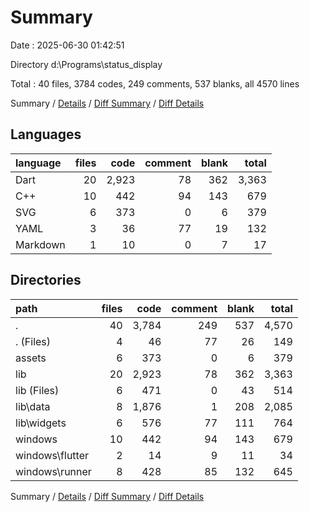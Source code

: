 # Summary

Date : 2025-06-30 01:42:51

Directory d:\\Programs\\status_display

Total : 40 files,  3784 codes, 249 comments, 537 blanks, all 4570 lines

Summary / [Details](details.md) / [Diff Summary](diff.md) / [Diff Details](diff-details.md)

## Languages
| language | files | code | comment | blank | total |
| :--- | ---: | ---: | ---: | ---: | ---: |
| Dart | 20 | 2,923 | 78 | 362 | 3,363 |
| C++ | 10 | 442 | 94 | 143 | 679 |
| SVG | 6 | 373 | 0 | 6 | 379 |
| YAML | 3 | 36 | 77 | 19 | 132 |
| Markdown | 1 | 10 | 0 | 7 | 17 |

## Directories
| path | files | code | comment | blank | total |
| :--- | ---: | ---: | ---: | ---: | ---: |
| . | 40 | 3,784 | 249 | 537 | 4,570 |
| . (Files) | 4 | 46 | 77 | 26 | 149 |
| assets | 6 | 373 | 0 | 6 | 379 |
| lib | 20 | 2,923 | 78 | 362 | 3,363 |
| lib (Files) | 6 | 471 | 0 | 43 | 514 |
| lib\\data | 8 | 1,876 | 1 | 208 | 2,085 |
| lib\\widgets | 6 | 576 | 77 | 111 | 764 |
| windows | 10 | 442 | 94 | 143 | 679 |
| windows\\flutter | 2 | 14 | 9 | 11 | 34 |
| windows\\runner | 8 | 428 | 85 | 132 | 645 |

Summary / [Details](details.md) / [Diff Summary](diff.md) / [Diff Details](diff-details.md)